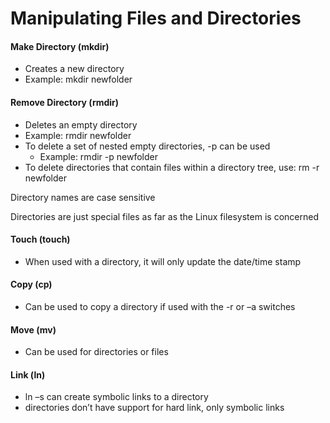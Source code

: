 # Manipulating Files and Directories
 
#### Make Directory (mkdir)

- Creates a new directory
- Example: mkdir newfolder

#### Remove Directory (rmdir)
- Deletes an empty directory
- Example: rmdir newfolder
- To delete a set of nested empty directories, -p can be used
  - Example: rmdir -p newfolder
- To delete directories that contain files within a directory tree, use: rm -r newfolder

Directory names are case sensitive

Directories are just special files as far as the Linux filesystem is concerned

#### Touch (touch)
- When used with a directory, it will only update the date/time stamp

#### Copy (cp)
- Can be used to copy a directory if used with the -r or –a switches

#### Move (mv)
- Can be used for directories or files

#### Link (ln)
- ln –s can create symbolic links to a directory
- directories don’t have support for hard link, only symbolic links
